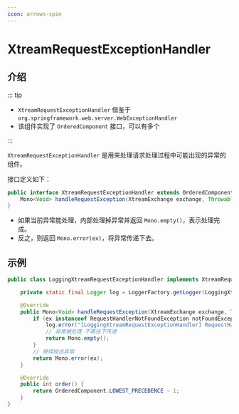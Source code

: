 ```yaml
---
icon: arrows-spin
---
```


# XtreamRequestExceptionHandler

## 介绍

::: tip

- `XtreamRequestExceptionHandler` 借鉴于 `org.springframework.web.server.WebExceptionHandler`
- 该组件实现了 `OrderedComponent` 接口，可以有多个

:::

`XtreamRequestExceptionHandler` 是用来处理请求处理过程中可能出现的异常的组件。

接口定义如下：

```java
public interface XtreamRequestExceptionHandler extends OrderedComponent {
    Mono<Void> handleRequestException(XtreamExchange exchange, Throwable ex);
}
```

- 如果当前异常能处理，内部处理掉异常并返回 `Mono.empty()`，表示处理完成。
- 反之，则返回 `Mono.error(ex)`，将异常传递下去。

## 示例

```java
public class LoggingXtreamRequestExceptionHandler implements XtreamRequestExceptionHandler {

    private static final Logger log = LoggerFactory.getLogger(LoggingXtreamRequestExceptionHandler.class);

    @Override
    public Mono<Void> handleRequestException(XtreamExchange exchange, Throwable ex) {
        if (ex instanceof RequestHandlerNotFoundException notFoundException) {
            log.error("[LoggingXtreamRequestExceptionHandler] RequestHandlerNotFoundException: {}", notFoundException.getExchange());
            // 异常被处理 不再往下传递
            return Mono.empty();
        }
        // 继续抛出异常
        return Mono.error(ex);
    }

    @Override
    public int order() {
        return OrderedComponent.LOWEST_PRECEDENCE - 1;
    }
}
```
